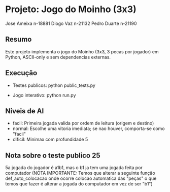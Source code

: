 Projeto: Jogo do Moinho (3x3)
================================
Jose Ameixa n-18881 Diogo Vaz n-21132 Pedro Duarte n-21190

Resumo
------
Este projeto implementa o jogo do Moinho (3x3, 3 pecas por jogador) em Python, ASCII-only e sem dependencias externas.

Execução
--------
- Testes publicos:
  python public_tests.py

- Jogo interativo:
  python run.py

Niveis de AI
---------------------------------
- facil: Primeira jogada valida por ordem de leitura (origem e destino)
- normal: Escolhe uma vitoria imediata; se nao houver, comporta-se como "facil"
- dificil: Minimax com profundidade 5

Nota sobre o teste publico 25
-----------------------------
 5a jogada do jogador é a1b1, mas o b1 ja tem uma jogada feita por computador (NOTA IMPORTANTE: Temos que alterar a seguinte função def_auto_colocacao onde ocorre colocao automatica das "peças" o que temos que fazer é alterar a jogada do computador em vez de ser "b1")






